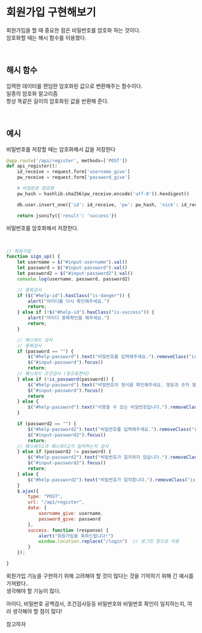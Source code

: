 # 회원가입 구현해보기
회원가입을 할 때 중요한 점은 비밀번호를 암호화 하는 것이다.  
암호화할 때는 해시 함수를 이용했다.

<br>

## 해시 함수

입력한 데이터를 랜덤한 암호화된 값으로 변환해주는 함수이다.  
일종의 암호화 알고리즘  
항상 똑같은 길이의 암호화된 값을 반환해 준다.

<br>

## 예시
비밀번호를 저장할 때는 암호화해서 값을 저장한다
```python
@app.route('/api/register', methods=['POST'])
def api_register():
    id_receive = request.form['username_give']
    pw_receive = request.form['password_give']

    # 비밀번호 암호화
    pw_hash = hashlib.sha256(pw_receive.encode('utf-8')).hexdigest()

    db.user.insert_one({'id': id_receive, 'pw': pw_hash, 'nick': id_receive})

    return jsonify({'result': 'success'})
```
비밀번호를 암호화해서 저장한다.

<br>

``` javascript
// 회원가입
function sign_up() {
    let username = $("#input-username").val()
    let password = $("#input-password").val()
    let password2 = $("#input-password2").val()
    console.log(username, password, password2)

    // 중복검사
    if ($("#help-id").hasClass("is-danger")) {
        alert("아이디를 다시 확인해주세요.")
        return;
    } else if (!$("#help-id").hasClass("is-success")) {
        alert("아이디 중복확인을 해주세요.")
        return;
    }

    // 패스워드 검사
    // 중복검사
    if (password == "") {
        $("#help-password").text("비밀번호를 입력해주세요.").removeClass("is-safe").addClass("is-danger")
        $("#input-password").focus()
        return;
    // 패스워드 조건검사 (정규표현식)
    } else if (!is_password(password)) {
        $("#help-password").text("비밀번호의 형식을 확인해주세요. 영문과 숫자 필수 포함, 특수문자(!@#$%^&*) 사용가능 8-20자").removeClass("is-safe").addClass("is-danger")
        $("#input-password").focus()
        return
    } else {
        $("#help-password").text("사용할 수 있는 비밀번호입니다.").removeClass("is-danger").addClass("is-success")
    }

    if (password2 == "") {
        $("#help-password2").text("비밀번호를 입력해주세요.").removeClass("is-safe").addClass("is-danger")
        $("#input-password2").focus()
        return;
    // 패스워드1과 패스워드2가 일치하는지 검사
    } else if (password2 != password) {
        $("#help-password2").text("비밀번호가 일치하지 않습니다.").removeClass("is-safe").addClass("is-danger")
        $("#input-password2").focus()
        return;
    } else {
        $("#help-password2").text("비밀번호가 일치합니다.").removeClass("is-danger").addClass("is-success")
    }
    $.ajax({
        type: "POST",
        url: "/api/register",
        data: {
            username_give: username,
            password_give: password
        },
        success: function (response) {
            alert("회원가입을 축하드립니다!")
            window.location.replace("/login")  // 로그인 창으로 이동
        }
    });

}
```
회원가입 기능을 구현하기 위해 고려해야 할 것이 많다는 것을 기억하기 위해 긴 예시를 가져왔다..  
생각해야 할 기능이 많다.

아이디, 비밀번호 공백검사, 조건검사등등 비밀번호와 비밀번호 확인이 일치하는지, 여러 생각해야 할 점이 많다!

참고하자